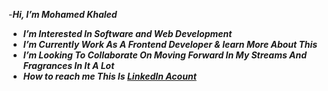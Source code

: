 -***Hi, I’m Mohamed Khaled***
- ***I’m Interested In Software and Web Development***
- ***I’m Currently Work As A Frontend Developer & learn More About This***
- ***I’m Looking To Collaborate On Moving Forward In My Streams And Fragrances In It A Lot*** 
- ***How to reach me This Is [LinkedIn Acount](https://www.linkedin.com/in/mohamed-khaled-364393217/)***

<!---
mohamed-khaled11/mohamed-khaled11 is a ✨ special ✨ repository because its `README.md` (this file) appears on your GitHub profile.
You can click the Preview link to take a look at your changes.
--->
